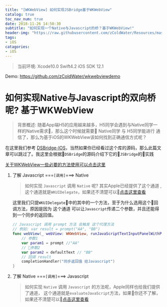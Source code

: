 ```yaml
---
title: "[WKWebView] 如何实现JSBridge基于WKWebView"
catalog: true
toc_nav_num: true
date: 2018-11-26 14:50:30
subtitle: "如何实现一个Native与Javascript的桥？基于WKWebView!"
header-img: "https://raw.githubusercontent.com/zColdWater/Resources/master/Images/away.jpg"
tags:
- iOS
catagories:
- iOS
---
```

> 当前环境: Xcode10.0 Swift4.2 iOS SDK 12.1

Demo: https://github.com/zColdWater/wkwebviewdemo

如何实现Native与Javascript的双向桥呢? 基于WKWebView
=======
> 背景概述: 随着App端H5的应用越来越多，H5同学会遇到与Native同学一样的Native需求，那么这个时候就需要 Native同学 与 H5同学能进行 通信了，那么为基于iOS的WKWebView该如何找到正确通信方式呢？  

在这里我们参考 [DSBridge-IOS](https://github.com/wendux/DSBridge-IOS)，当然如果你已经看过这个库的源码，那么此篇文章可以跳过了。我这里会根据`DSBridge`的源码介绍下它的`JSBridge`的实践

[关于WKWebView一些必要的方法使用可以点击这里](https://zcoldwater.github.io/blog/article/ios/wkwebview/)

1. 了解 Javascript ===`[调用]`===> Native
    > 如何实现 `Javascript` 调用 `Native` 呢? 其实Apple已经提供了这个通道 ,这个通道就是`WKUIDelegate`，如果还不清楚可以[点击这里查看](https://zcoldwater.github.io/blog/article/ios/wkwebview/)
    
    这里我们只提`WKUIDelegate`中的其中的一个方法，至于为什么选用这个回调方法，原因是因为 这个通道 可以让`Javascript`传递二个参数，并且还能得到一个同步的返回值。
    ```Swift
    // Javascript 调用 prompt 方法 会触发 这个代理方法 
    // 例如: var result = prompt("AA", "BB")
    func webView(_ webView: WKWebView, runJavaScriptTextInputPanelWithPrompt prompt: String, defaultText: String?, initiatedByFrame frame: WKFrameInfo, completionHandler: @escaping (String?) -> Void) {
        // 参数1 
        var param1 = prompt //"AA"
        // 参数2
        var param2 = defaultText // "BB"
        // 回调 result
        completionHandler("同步返回值 给Javascript")
    }
    ```
    

2. 了解 Native ===`[调用]`===> Javascript
    > 如何实现 `Native` 调用 `Javascript` 的方法呢，Apple同样也给我们提供了通道，
    这个通道就是`evaluateJavaScript`方法，如果你还不了解，如果还不清楚可以[点击这里查看](https://zcoldwater.github.io/blog/article/ios/wkwebview/) 
    




